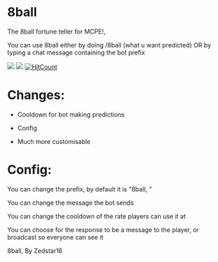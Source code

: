 # 8ball
The 8ball fortune teller for MCPE!,

You can use 8ball either by doing /8ball (what u want predicted)
OR
by typing a chat message containing the bot prefix

[![](https://poggit.pmmp.io/shield.state/8ball)](https://poggit.pmmp.io/p/8ball)
<a href="https://poggit.pmmp.io/p/8ball"><img src="https://poggit.pmmp.io/shield.state/8ball"></a>
[![HitCount](http://hits.dwyl.io/Zedstar16/8ball.svg)](http://hits.dwyl.io/Zedstar16/8ball)

# Changes:

- Cooldown for bot making predictions

- Config

- Much more customisable


# Config:
You can change the prefix, by default it is "8ball, "

You can change the message the bot sends

You can change the cooldown of the rate players can use it at

You can choose for the response to be a message to the player, or broadcast so everyone can see it

8ball, By Zedstar16
